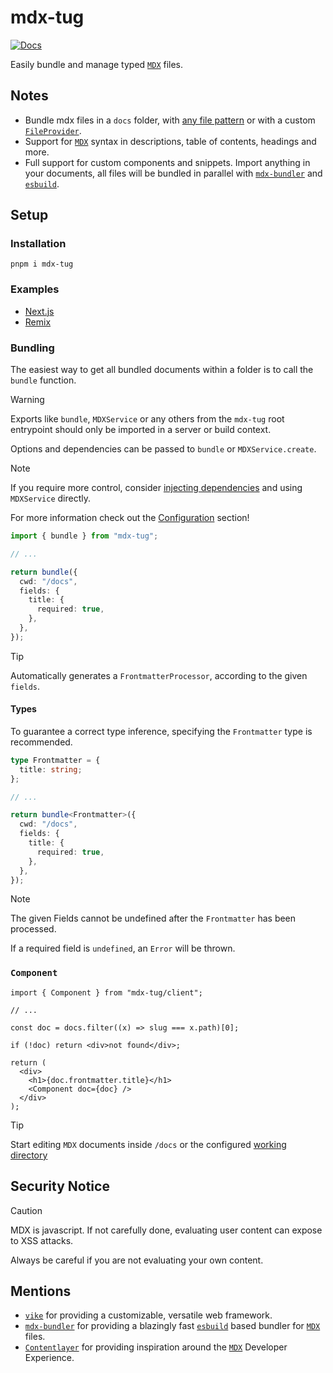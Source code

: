 # mdx-tug

[![Docs](https://img.shields.io/badge/docs-online-green)](https://mdx-tug.com/)

Easily bundle and manage typed [`MDX`](https://mdxjs.com/) files.

## Notes

- Bundle mdx files in a `docs` folder, with [any file pattern](https://mdx-tug.com/configuration#options) or with a custom [`FileProvider`](https://mdx-tug.com/customization/di/fileProvider).
- Support for [`MDX`](https://mdxjs.com/) syntax in descriptions, table of contents, headings and more.
- Full support for custom components and snippets. Import anything in your documents, all files will be bundled in parallel with [`mdx-bundler`](https://github.com/kentcdodds/mdx-bundler) and [`esbuild`](https://esbuild.github.io/).

## Setup

### Installation

```
pnpm i mdx-tug
```

### Examples

- [Next.js](https://mdx-tug.com/configuration/next)
- [Remix](https://mdx-tug.com/configuration/remix)

### Bundling

The easiest way to get all bundled documents within a folder is to call the `bundle` function.

> [!Warning]
> Exports like `bundle`, `MDXService` or any others from the `mdx-tug` root entrypoint
> should only be imported in a server or build context.

Options and dependencies can be passed to `bundle` or `MDXService.create`.

> [!Note]
> If you require more control, consider [injecting
> dependencies](https://mdx-tug.com/customization/DI) and using `MDXService` directly.
>
> For more information check out the [Configuration](https://mdx-tug.com/configuration) section!

```ts {1,7-10} showLineNumbers
import { bundle } from "mdx-tug";

// ...

return bundle({
  cwd: "/docs",
  fields: {
    title: {
      required: true,
    },
  },
});
```

> [!Tip]
> Automatically generates a `FrontmatterProcessor`, according to the given
> `fields`.

#### Types

To guarantee a correct type inference, specifying the `Frontmatter` type is recommended.

```ts {1-3,7} showLineNumbers
type Frontmatter = {
  title: string;
};

// ...

return bundle<Frontmatter>({
  cwd: "/docs",
  fields: {
    title: {
      required: true,
    },
  },
});
```

> [!Note]
> The given Fields cannot be undefined after the `Frontmatter` has been processed.
>
> If a required field is `undefined`, an `Error` will be thrown.

### `Component`

```tsx {1,12} showLineNumbers
import { Component } from "mdx-tug/client";

// ...

const doc = docs.filter((x) => slug === x.path)[0];

if (!doc) return <div>not found</div>;

return (
  <div>
    <h1>{doc.frontmatter.title}</h1>
    <Component doc={doc} />
  </div>
);
```

> [!Tip]
> Start editing `MDX` documents inside `/docs` or the configured [working
> directory](https://mdx-tug.com/configuration)

## Security Notice

> [!CAUTION]
> MDX is javascript. If not carefully done, evaluating user content can expose to XSS attacks.
>
> Always be careful if you are not evaluating your own content.

## Mentions

- [`vike`](https://vike.dev/) for providing a customizable, versatile web framework.
- [`mdx-bundler`](https://github.com/kentcdodds/mdx-bundler) for providing a blazingly fast [`esbuild`](https://esbuild.github.io/mdx-bundler) based bundler for [`MDX`](https://mdxjs.com/) files.
- [`Contentlayer`](https://contentlayer.dev/) for providing inspiration around the [`MDX`](https://mdxjs.com/) Developer Experience.
